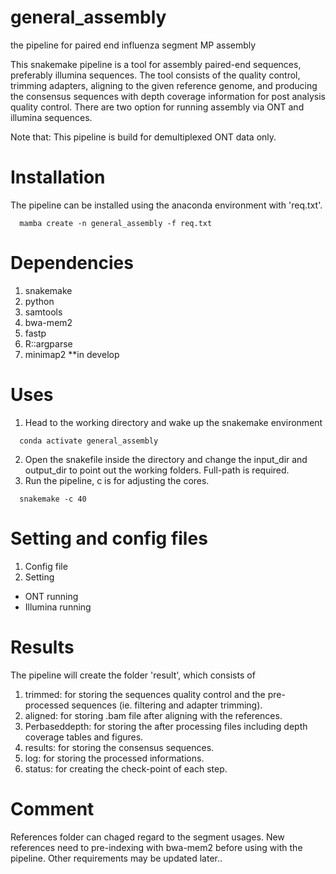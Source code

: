# general_assembly
the pipeline for paired end influenza segment MP assembly

This snakemake pipeline is a tool for assembly paired-end sequences, preferably illumina sequences. The tool consists of the quality control, trimming adapters, aligning to the given reference genome, and producing the consensus sequences with depth coverage information for post analysis quality control. There are two option for running assembly via ONT and illumina sequences.

Note that: This pipeline is build for demultiplexed ONT data only.

# Installation
The pipeline can be installed using the anaconda environment with 'req.txt'.
```
  mamba create -n general_assembly -f req.txt
```
# Dependencies
1. snakemake
2. python
3. samtools
4. bwa-mem2
5. fastp
6. R::argparse
7. minimap2 **in develop
   
# Uses
1. Head to the working directory and wake up the snakemake environment
```
  conda activate general_assembly
```
2. Open the snakefile inside the directory and change the input_dir and output_dir to point out the working folders. Full-path is required.
3. Run the pipeline, c is for adjusting the cores.
```
  snakemake -c 40
```

# Setting and config files
1. Config file
2. Setting
  - ONT running
  - Illumina running

# Results
The pipeline will create the folder 'result', which consists of 
1.  trimmed: for storing the sequences quality control and the pre-processed sequences (ie. filtering and adapter trimming).
2.  aligned: for storing .bam file after aligning with the references.
3.  Perbaseddepth: for storing the after processing files including depth coverage tables and figures.
4.  results: for storing the consensus sequences.
5.  log: for storing the processed informations.
6.  status: for creating the check-point of each step.

# Comment
References folder can chaged regard to the segment usages. New references need to pre-indexing with bwa-mem2 before using with the pipeline.
Other requirements may be updated later..
